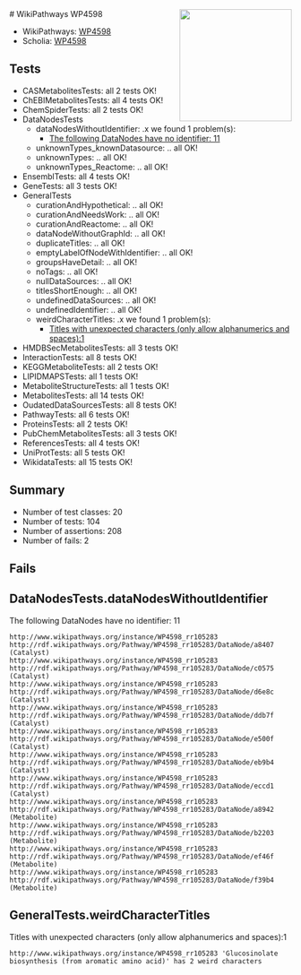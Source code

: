 <img style="float: right; width: 200px" src="https://upload.wikimedia.org/wikipedia/commons/thumb/8/83/Wplogo_with_text_500.png/640px-Wplogo_with_text_500.png" />
# WikiPathways WP4598

* WikiPathways: [WP4598](https://new.wikipathways.org/pathways/WP4598)
* Scholia: [WP4598](https://scholia.toolforge.org/wikipathways/WP4598)
## Tests
* CASMetabolitesTests: all 2 tests OK!
* ChEBIMetabolitesTests: all 4 tests OK!
* ChemSpiderTests: all 2 tests OK!
* DataNodesTests
    * dataNodesWithoutIdentifier: .x we found 1 problem(s):
        * [The following DataNodes have no identifier: 11](#8792c491)
    * unknownTypes_knownDatasource: .. all OK!
    * unknownTypes: .. all OK!
    * unknownTypes_Reactome: .. all OK!
* EnsemblTests: all 4 tests OK!
* GeneTests: all 3 tests OK!
* GeneralTests
    * curationAndHypothetical: .. all OK!
    * curationAndNeedsWork: .. all OK!
    * curationAndReactome: .. all OK!
    * dataNodeWithoutGraphId: .. all OK!
    * duplicateTitles: .. all OK!
    * emptyLabelOfNodeWithIdentifier: .. all OK!
    * groupsHaveDetail: .. all OK!
    * noTags: .. all OK!
    * nullDataSources: .. all OK!
    * titlesShortEnough: .. all OK!
    * undefinedDataSources: .. all OK!
    * undefinedIdentifier: .. all OK!
    * weirdCharacterTitles: .x we found 1 problem(s):
        * [Titles with unexpected characters (only allow alphanumerics and spaces):1](#fda87b3f)
* HMDBSecMetabolitesTests: all 3 tests OK!
* InteractionTests: all 8 tests OK!
* KEGGMetaboliteTests: all 2 tests OK!
* LIPIDMAPSTests: all 1 tests OK!
* MetaboliteStructureTests: all 1 tests OK!
* MetabolitesTests: all 14 tests OK!
* OudatedDataSourcesTests: all 8 tests OK!
* PathwayTests: all 6 tests OK!
* ProteinsTests: all 2 tests OK!
* PubChemMetabolitesTests: all 3 tests OK!
* ReferencesTests: all 4 tests OK!
* UniProtTests: all 5 tests OK!
* WikidataTests: all 15 tests OK!


## Summary

* Number of test classes: 20
* Number of tests: 104
* Number of assertions: 208
* Number of fails: 2

## Fails

<a name="8792c491" />

## DataNodesTests.dataNodesWithoutIdentifier

The following DataNodes have no identifier: 11
```
http://www.wikipathways.org/instance/WP4598_rr105283 http://rdf.wikipathways.org/Pathway/WP4598_rr105283/DataNode/a8407 (Catalyst)
http://www.wikipathways.org/instance/WP4598_rr105283 http://rdf.wikipathways.org/Pathway/WP4598_rr105283/DataNode/c0575 (Catalyst)
http://www.wikipathways.org/instance/WP4598_rr105283 http://rdf.wikipathways.org/Pathway/WP4598_rr105283/DataNode/d6e8c (Catalyst)
http://www.wikipathways.org/instance/WP4598_rr105283 http://rdf.wikipathways.org/Pathway/WP4598_rr105283/DataNode/ddb7f (Catalyst)
http://www.wikipathways.org/instance/WP4598_rr105283 http://rdf.wikipathways.org/Pathway/WP4598_rr105283/DataNode/e500f (Catalyst)
http://www.wikipathways.org/instance/WP4598_rr105283 http://rdf.wikipathways.org/Pathway/WP4598_rr105283/DataNode/eb9b4 (Catalyst)
http://www.wikipathways.org/instance/WP4598_rr105283 http://rdf.wikipathways.org/Pathway/WP4598_rr105283/DataNode/eccd1 (Catalyst)
http://www.wikipathways.org/instance/WP4598_rr105283 http://rdf.wikipathways.org/Pathway/WP4598_rr105283/DataNode/a8942 (Metabolite)
http://www.wikipathways.org/instance/WP4598_rr105283 http://rdf.wikipathways.org/Pathway/WP4598_rr105283/DataNode/b2203 (Metabolite)
http://www.wikipathways.org/instance/WP4598_rr105283 http://rdf.wikipathways.org/Pathway/WP4598_rr105283/DataNode/ef46f (Metabolite)
http://www.wikipathways.org/instance/WP4598_rr105283 http://rdf.wikipathways.org/Pathway/WP4598_rr105283/DataNode/f39b4 (Metabolite)
```

<a name="fda87b3f" />

## GeneralTests.weirdCharacterTitles

Titles with unexpected characters (only allow alphanumerics and spaces):1
```
http://www.wikipathways.org/instance/WP4598_rr105283 'Glucosinolate biosynthesis (from aromatic amino acid)' has 2 weird characters
```

